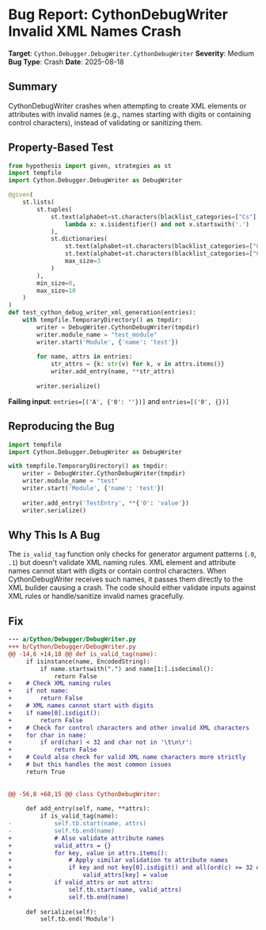 # Bug Report: CythonDebugWriter Invalid XML Names Crash

**Target**: `Cython.Debugger.DebugWriter.CythonDebugWriter`
**Severity**: Medium
**Bug Type**: Crash
**Date**: 2025-08-18

## Summary

CythonDebugWriter crashes when attempting to create XML elements or attributes with invalid names (e.g., names starting with digits or containing control characters), instead of validating or sanitizing them.

## Property-Based Test

```python
from hypothesis import given, strategies as st
import tempfile
import Cython.Debugger.DebugWriter as DebugWriter

@given(
    st.lists(
        st.tuples(
            st.text(alphabet=st.characters(blacklist_categories=["Cs"], min_codepoint=1), min_size=1, max_size=20).filter(
                lambda x: x.isidentifier() and not x.startswith('.') 
            ),
            st.dictionaries(
                st.text(alphabet=st.characters(blacklist_categories=["Cs"], min_codepoint=1), min_size=1, max_size=10),
                st.text(alphabet=st.characters(blacklist_categories=["Cs"], min_codepoint=1), min_size=0, max_size=50),
                max_size=3
            )
        ),
        min_size=0,
        max_size=10
    )
)
def test_cython_debug_writer_xml_generation(entries):
    with tempfile.TemporaryDirectory() as tmpdir:
        writer = DebugWriter.CythonDebugWriter(tmpdir)
        writer.module_name = "test_module"
        writer.start('Module', {'name': 'test'})
        
        for name, attrs in entries:
            str_attrs = {k: str(v) for k, v in attrs.items()}
            writer.add_entry(name, **str_attrs)
        
        writer.serialize()
```

**Failing input**: `entries=[('A', {'0': ''})]` and `entries=[('0', {})]`

## Reproducing the Bug

```python
import tempfile
import Cython.Debugger.DebugWriter as DebugWriter

with tempfile.TemporaryDirectory() as tmpdir:
    writer = DebugWriter.CythonDebugWriter(tmpdir)
    writer.module_name = "test"
    writer.start('Module', {'name': 'test'})
    
    writer.add_entry('TestEntry', **{'0': 'value'})
    writer.serialize()
```

## Why This Is A Bug

The `is_valid_tag` function only checks for generator argument patterns (`.0`, `.1`) but doesn't validate XML naming rules. XML element and attribute names cannot start with digits or contain control characters. When CythonDebugWriter receives such names, it passes them directly to the XML builder causing a crash. The code should either validate inputs against XML rules or handle/sanitize invalid names gracefully.

## Fix

```diff
--- a/Cython/Debugger/DebugWriter.py
+++ b/Cython/Debugger/DebugWriter.py
@@ -14,6 +14,18 @@ def is_valid_tag(name):
     if isinstance(name, EncodedString):
         if name.startswith(".") and name[1:].isdecimal():
             return False
+    # Check XML naming rules
+    if not name:
+        return False
+    # XML names cannot start with digits
+    if name[0].isdigit():
+        return False
+    # Check for control characters and other invalid XML characters
+    for char in name:
+        if ord(char) < 32 and char not in '\t\n\r':
+            return False
+    # Could also check for valid XML name characters more strictly
+    # but this handles the most common issues
     return True
 
 
@@ -56,8 +68,15 @@ class CythonDebugWriter:
 
     def add_entry(self, name, **attrs):
         if is_valid_tag(name):
-            self.tb.start(name, attrs)
-            self.tb.end(name)
+            # Also validate attribute names
+            valid_attrs = {}
+            for key, value in attrs.items():
+                # Apply similar validation to attribute names
+                if key and not key[0].isdigit() and all(ord(c) >= 32 or c in '\t\n\r' for c in key):
+                    valid_attrs[key] = value
+            if valid_attrs or not attrs:
+                self.tb.start(name, valid_attrs)
+                self.tb.end(name)
 
     def serialize(self):
         self.tb.end('Module')
```